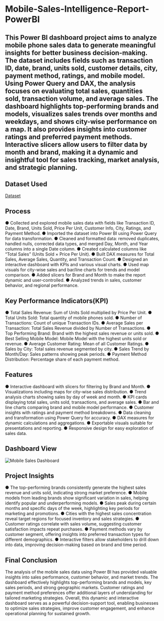 # Mobile-Sales-Intelligence-Report-PowerBI
## This Power BI dashboard project aims to analyze mobile phone sales data to generate meaningful insights for better business decision-making. The dataset includes fields such as transaction ID, date, brand, units sold, customer details, city, payment method, ratings, and mobile model. Using Power Query and DAX, the analysis focuses on evaluating total sales, quantities sold, transaction volume, and average sales. The dashboard highlights top-performing brands and models, visualizes sales trends over months and weekdays, and shows city-wise performance on a map. It also provides insights into customer ratings and preferred payment methods. Interactive slicers allow users to filter data by month and brand, making it a dynamic and insightful tool for sales tracking, market analysis, and strategic planning.

## Dataset Used
<a href="https://github.com/shantijul4585/Mobile-Sales-Intelligence-Report-PowerBI/blob/main/Mobile%20Sales%20Dashboard%20Using%20PowerBI.pbix">Dataset</a>

## Process
● Collected and explored mobile sales data with fields like Transaction ID, Date, Brand, Units Sold, Price Per Unit, Customer Info, City, Ratings, and Payment Method.
● Imported the dataset into Power BI using Power Query for data transformation.
● Cleaned and formatted data: removed duplicates, handled nulls, corrected data types, and merged Day, Month, and Year columns into a single Date column.
● Created calculated columns like “Total Sales” (Units Sold × Price Per Unit).
● Built DAX measures for Total Sales, Average Sales, Quantity, and Transaction Count.
● Designed an interactive dashboard with KPIs and various visual charts.
● Used map visuals for city-wise sales and bar/line charts for trends and model comparison.
● Added slicers for Brand and Month to make the report dynamic and user-controlled.
● Analyzed trends in sales, customer behavior, and regional performance.

## Key Performance Indicators(KPI)
● Total Sales Revenue: Sum of Units Sold multiplied by Price Per Unit.
● Total Units Sold: Total quantity of mobile phones sold.
● Number of Transactions: Count of unique Transaction IDs.
● Average Sales per Transaction: Total Sales Revenue divided by Number of Transactions.
● Top Performing Brand: Brand with the highest sales revenue or units sold.
● Best Selling Mobile Model: Mobile Model with the highest units sold or revenue.
● Average Customer Rating: Mean of all Customer Ratings.
● Sales by City: Total sales revenue segmented by city.
● Sales Trend by Month/Day: Sales patterns showing peak periods.
● Payment Method Distribution: Percentage share of each payment method.

## Features
● Interactive dashboard with slicers for filtering by Brand and Month.
● Visualizations including maps for city-wise sales distribution.
● Trend analysis charts showing sales by day of week and month.
● KPI cards displaying total sales, units sold, transactions, and average sales.
● Bar and line charts comparing brand and mobile model performance.
● Customer insights with ratings and payment method breakdowns.
● Data cleaning and transformation using Power Query for accuracy.
● DAX measures for dynamic calculations and aggregations.
● Exportable visuals suitable for presentations and reporting.
● Responsive design for easy exploration of sales data.

## Dashboard View
![Mobile Sales Dashboard](https://github.com/user-attachments/assets/33ab8193-37fb-4c88-853c-74f9e61087c5)

## Project Insights
● The top-performing brands consistently generate the highest sales revenue and units sold, indicating strong market preference.
● Mobile models from leading brands show significant variation in sales, helping identify popular and underperforming models.
● Sales peak during certain months and specific days of the week, highlighting key periods for marketing and promotions.
● Cities with the highest sales concentration reveal target regions for focused inventory and sales strategies.
● Customer ratings correlate with sales volume, suggesting customer satisfaction impacts repeat purchases.
● Payment methods vary by customer segment, offering insights into preferred transaction types for different demographics.
● Interactive filters allow stakeholders to drill down into data, improving decision-making based on brand and time period.

## Final Conclusion
The analysis of the mobile sales data using Power BI has provided valuable insights into sales performance, customer behavior, and market trends. The dashboard effectively highlights top-performing brands and models, key sales periods, and strong geographic markets. Customer ratings and payment method preferences offer additional layers of understanding for tailored marketing strategies. Overall, this dynamic and interactive dashboard serves as a powerful decision-support tool, enabling businesses to optimize sales strategies, improve customer engagement, and enhance operational planning for sustained growth.

